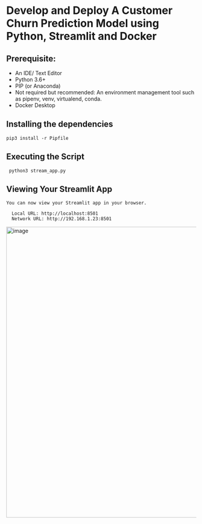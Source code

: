 # Develop and Deploy A Customer Churn Prediction Model using Python, Streamlit and Docker


## Prerequisite:

- An IDE/ Text Editor 
- Python 3.6+ 
- PIP (or Anaconda)
- Not required but recommended: An environment management tool such as pipenv, venv, virtualend, conda.
- Docker Desktop

## Installing the dependencies

```
pip3 install -r Pipfile
```

## Executing the Script

```
 python3 stream_app.py
```

## Viewing Your Streamlit App

```
You can now view your Streamlit app in your browser.

  Local URL: http://localhost:8501
  Network URL: http://192.168.1.23:8501
 ```



<img width="769" alt="image" src="https://user-images.githubusercontent.com/313480/182178628-56770a72-d8fd-4fe8-9d7d-e2cc7b59d731.png">


